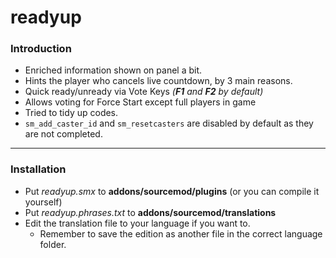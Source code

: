 # readyup

### Introduction

- Enriched information shown on panel a bit.
- Hints the player who cancels live countdown, by 3 main reasons.
- Quick ready/unready via Vote Keys _(**F1** and **F2** by default)_
- Allows voting for Force Start except full players in game
- Tried to tidy up codes.
- `sm_add_caster_id` and `sm_resetcasters` are disabled by default as they are not completed.

<hr>

### Installation

- Put _readyup.smx_ to **addons/sourcemod/plugins** (or you can compile it yourself)
- Put _readyup.phrases.txt_ to **addons/sourcemod/translations**
- Edit the translation file to your language if you want to.
	- Remember to save the edition as another file in the correct language folder.